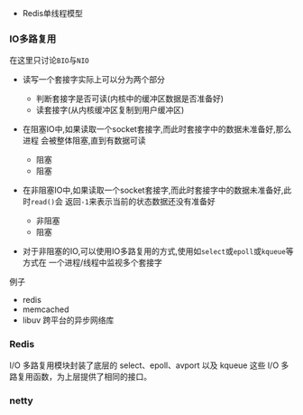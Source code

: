- Redis单线程模型

### IO多路复用

在这里只讨论`BIO`与`NIO`

- 读写一个套接字实际上可以分为两个部分
	- 判断套接字是否可读(内核中的缓冲区数据是否准备好)
	- 读套接字(从内核缓冲区复制到用户缓冲区)

- 在阻塞IO中,如果读取一个socket套接字,而此时套接字中的数据未准备好,那么进程
会被整体阻塞,直到有数据可读
	- 阻塞
	- 阻塞

- 在非阻塞IO中,如果读取一个socket套接字,而此时套接字中的数据未准备好,此时`read()`会
返回`-1`来表示当前的状态数据还没有准备好
	- 非阻塞
	- 阻塞

- 对于非阻塞的IO,可以使用IO多路复用的方式,使用如`select`或`epoll`或`kqueue`等方式在
一个进程/线程中监视多个套接字

例子
- redis
- memcached
- libuv 跨平台的异步网络库

### Redis

I/O 多路复用模块封装了底层的 select、epoll、avport 以及 kqueue 这些 I/O 多路复用函数，为上层提供了相同的接口。

### netty
